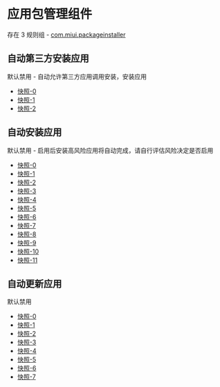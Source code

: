 # 应用包管理组件

存在 3 规则组 - [com.miui.packageinstaller](/src/apps/com.miui.packageinstaller.ts)

## 自动第三方安装应用

默认禁用 - 自动允许第三方应用调用安装，安装应用

- [快照-0](https://i.gkd.li/import/12874746)
- [快照-1](https://i.gkd.li/import/13054478)
- [快照-2](https://i.gkd.li/import/13399425)

## 自动安装应用

默认禁用 - 启用后安装高风险应用将自动完成，请自行评估风险决定是否启用

- [快照-0](https://i.gkd.li/import/12818034)
- [快照-1](https://i.gkd.li/import/12818054)
- [快照-2](https://i.gkd.li/import/12889120)
- [快照-3](https://i.gkd.li/import/12888410)
- [快照-4](https://i.gkd.li/import/12889120)
- [快照-5](https://i.gkd.li/import/12889135)
- [快照-6](https://i.gkd.li/import/12889137)
- [快照-7](https://i.gkd.li/import/12889148)
- [快照-8](https://i.gkd.li/import/12889148)
- [快照-9](https://i.gkd.li/import/12818044)
- [快照-10](https://i.gkd.li/import/13229404)
- [快照-11](https://i.gkd.li/import/13501872)

## 自动更新应用

默认禁用

- [快照-0](https://i.gkd.li/import/12817988)
- [快照-1](https://i.gkd.li/import/12910080)
- [快照-2](https://i.gkd.li/import/13024731)
- [快照-3](https://i.gkd.li/import/13038465)
- [快照-4](https://i.gkd.li/import/13024730)
- [快照-5](https://i.gkd.li/import/13024731)
- [快照-6](https://i.gkd.li/import/12817999)
- [快照-7](https://i.gkd.li/import/13255733)
